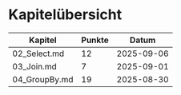<!-- DataTables (CSS) -->
<link rel="stylesheet" href="https://cdn.datatables.net/1.13.8/css/jquery.dataTables.min.css" />

<!-- jQuery + DataTables (JS) -->
<script src="https://code.jquery.com/jquery-3.7.1.min.js"></script>
<script src="https://cdn.datatables.net/1.13.8/js/jquery.dataTables.min.js"></script>

<h1>Kapitelübersicht</h1>

<table id="chapters" class="display" style="width:100%">
  <thead>
    <tr><th>Kapitel</th><th>Punkte</th><th>Datum</th></tr>
  </thead>
  <tbody>
    <tr><td>02_Select.md</td><td>12</td><td>2025-09-06</td></tr>
    <tr><td>03_Join.md</td><td>7</td><td>2025-09-01</td></tr>
    <tr><td>04_GroupBy.md</td><td>19</td><td>2025-08-30</td></tr>
  </tbody>
</table>

<script>
$(function(){
  $('#chapters').DataTable({
    pageLength: 10,
    order: [],                 // keine Default-Sortierung
    lengthChange: false,       // kein "Zeilen pro Seite"-Dropdown
    language: {                // deutsche UI-Texte
      search: "Suche:",
      zeroRecords: "Keine passenden Einträge gefunden",
      info: "_START_–_END_ von _TOTAL_",
      infoEmpty: "0–0 von 0",
      paginate: { first:"Erste", last:"Letzte", next:"Weiter", previous:"Zurück" }
    }
  });
});
</script>
